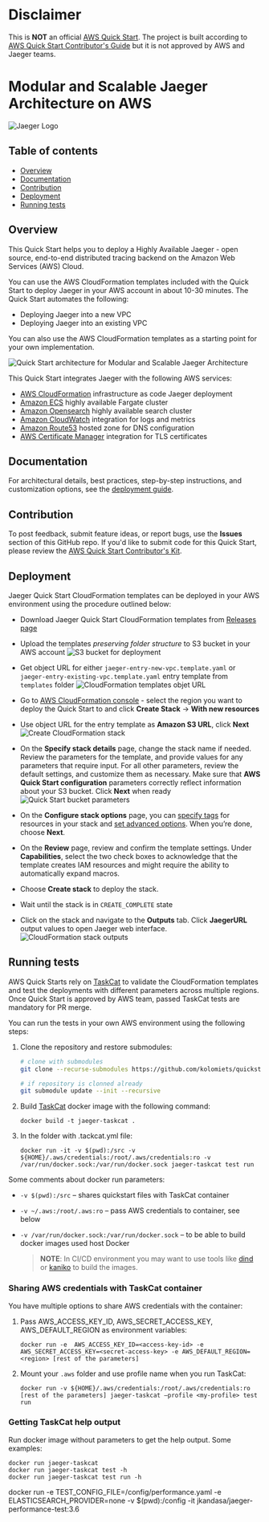 # Disclaimer

This is **NOT** an official [AWS Quick Start](https://aws.amazon.com/quickstart/).
The project is built according to [AWS Quick Start Contributor's Guide](https://aws-quickstart.github.io/)
but it is not approved by AWS and Jaeger teams.

# Modular and Scalable Jaeger Architecture on AWS

![Jaeger Logo](docs/images/jaeger-horizontal-color.png)

## Table of contents

   * [Overview](#overview)
   * [Documentation](#documentation)
   * [Contribution](#contribution)
   * [Deployment](#deployment)
   * [Running tests](#running-tests)

## Overview

This Quick Start helps you to deploy a Highly Available Jaeger - open source, end-to-end distributed tracing backend on the Amazon Web Services (AWS) Cloud.

You can use the AWS CloudFormation templates included with the Quick Start to deploy Jaeger
in your AWS account in about 10-30 minutes. The Quick Start automates the following:

- Deploying Jaeger into a new VPC
- Deploying Jaeger into an existing VPC

You can also use the AWS CloudFormation templates as a starting point for your own implementation.

![Quick Start architecture for Modular and Scalable Jaeger Architecture](docs/images/architecture_diagram.png)

This Quick Start integrates Jaeger with the following AWS services:

* [AWS CloudFormation](https://aws.amazon.com/cloudformation/) infrastructure as code Jaeger deployment
* [Amazon ECS](https://aws.amazon.com/ecs/) highly available Fargate cluster
* [Amazon Opensearch](https://aws.amazon.com/opensearch-service/) highly available search cluster
* [Amazon CloudWatch](https://aws.amazon.com/cloudwatch/) integration for logs and metrics
* [Amazon Route53](https://aws.amazon.com/route53/) hosted zone for DNS configuration
* [AWS Certificate Manager](https://aws.amazon.com/certificate-manager/) integration for TLS certificates

## Documentation

For architectural details, best practices, step-by-step instructions, and customization options, see the [deployment guide](https://kolomiets.github.io/quickstart-jaeger).

## Contribution
To post feedback, submit feature ideas, or report bugs, use the **Issues** section of this GitHub repo. 
If you'd like to submit code for this Quick Start, please review the [AWS Quick Start Contributor's Kit](https://aws-quickstart.github.io/).

## Deployment
Jaeger Quick Start CloudFormation templates can be deployed in your AWS environment using
the procedure outlined below:

 - Download Jaeger Quick Start CloudFormation templates from [Releases page](https://github.com/kolomiets/quickstart-jaeger/releases)
 - Upload the templates *preserving folder structure* to S3 bucket in your AWS account
   ![S3 bucket for deployment](docs/images/deployment/1-s3-bucket.png)
 - Get object URL for either `jaeger-entry-new-vpc.template.yaml` or `jaeger-entry-existing-vpc.template.yaml` entry template from `templates` folder
   ![CloudFormation templates objet URL](docs/images/deployment/2-object-url.png)
 - Go to [AWS CloudFormation console](https://console.aws.amazon.com/cloudformation/) - select the region you want to deploy the Quick Start to and click **Create Stack** -> **With new resources**
 - Use object URL for the entry template as **Amazon S3 URL**, click **Next**
   ![Create CloudFormation stack](docs/images/deployment/3-create-stack.png)
 - On the **Specify stack details** page, change the stack name if needed. Review the parameters for the template, and provide values for any parameters that require input. For all other parameters, review the default settings, and customize them as necessary. Make sure that **AWS Quick Start configuration** parameters correctly reflect information about your S3 bucket. Click **Next** when ready
   ![Quick Start bucket parameters](docs/images/deployment/4-bucket-parameters.png)
 - On the **Configure stack options** page, you can [specify tags](https://docs.aws.amazon.com/AWSCloudFormation/latest/UserGuide/aws-properties-resource-tags.html) for resources in your stack and [set advanced options](https://docs.aws.amazon.com/AWSCloudFormation/latest/UserGuide/cfn-console-add-tags.html). When you’re done, choose **Next**.
 - On the **Review** page, review and confirm the template settings. Under **Capabilities**, select the two check boxes to acknowledge that the template creates IAM resources and might require the ability to automatically expand macros.

 - Choose **Create stack** to deploy the stack.
 - Wait until the stack is in `CREATE_COMPLETE` state
 - Click on the stack and navigate to the **Outputs** tab. Click **JaegerURL** output values to open Jaeger web interface.
   ![CloudFormation stack outputs](docs/images/deployment/5-jaeger-url.png)
## Running tests

AWS Quick Starts rely on [TaskCat](https://github.com/aws-ia/taskcat) to validate the CloudFormation templates
and test the deployments with different parameters across multiple regions. Once Quick Start is approved by AWS team,
passed TaskCat tests are mandatory for PR merge. 

You can run the tests in your own AWS environment using the following steps:

1. Clone the repository and restore submodules:

   ```sh
   # clone with submodules
   git clone --recurse-submodules https://github.com/kolomiets/quickstart-jaeger.git
   
   # if repository is clonned already
   git submodule update --init --recursive
   ```
2. Build [TaskCat](https://github.com/aws-quickstart/taskcat) docker image with the following command:

    ```docker build -t jaeger-taskcat .```
3. In the folder with .tackcat.yml file:
   
    ```docker run -it -v $(pwd):/src -v ${HOME}/.aws/credentials:/root/.aws/credentials:ro -v /var/run/docker.sock:/var/run/docker.sock jaeger-taskcat test run```
 
Some comments about docker run parameters:

- ```-v $(pwd):/src``` – shares quickstart files with TaskCat container
- ```-v ~/.aws:/root/.aws:ro``` – pass AWS credentials to container, see below
- ```-v /var/run/docker.sock:/var/run/docker.sock``` – to be able to build docker images used host Docker

  > **NOTE**: 
  > In CI/CD environment you may want to use tools like [dind](https://hub.docker.com/_/docker) or [kaniko](https://github.com/GoogleContainerTools/kaniko)
  > to build the images. 

### Sharing AWS credentials with TaskCat container
You have multiple options to share AWS credentials with the container:

1. Pass AWS_ACCESS_KEY_ID, AWS_SECRET_ACCESS_KEY, AWS_DEFAULT_REGION as environment variables:

    ```docker run -e  AWS_ACCESS_KEY_ID=<access-key-id> -e AWS_SECRET_ACCESS_KEY=<secret-access-key> -e AWS_DEFAULT_REGION=<region> [rest of the parameters]```

1. Mount your ```.aws``` folder and use profile name when you run TaskCat:

    ```docker run -v ${HOME}/.aws/credentials:/root/.aws/credentials:ro [rest of the parameters] jaeger-taskcat –profile <my-profile> test run```
 
### Getting TaskCat help output
Run docker image without parameters to get the help output. Some examples:

```
docker run jaeger-taskcat
docker run jaeger-taskcat test -h
docker run jaeger-taskcat test run -h
```








docker run -e TEST_CONFIG_FILE=/config/performance.yaml -e ELASTICSEARCH_PROVIDER=none -v $(pwd):/config -it jkandasa/jaeger-performance-test:3.6